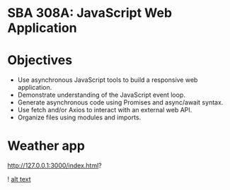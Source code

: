 # SBA 308A: JavaScript Web Application


# Objectives 

- Use asynchronous JavaScript tools to build a responsive web application.
- Demonstrate understanding of the JavaScript event loop.
- Generate asynchronous code using Promises and async/await syntax.
- Use fetch and/or Axios to interact with an external web API.
- Organize files using modules and imports.


# Weather app

http://127.0.0.1:3000/index.html? 

! [alt text](<./img/webapp.png>)

